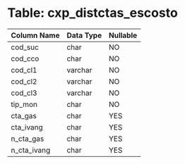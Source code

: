 # Table: cxp_distctas_escosto

| Column Name | Data Type | Nullable |
|-------------|-----------|----------|
| cod_suc | char | NO |
| cod_cco | char | NO |
| cod_cl1 | varchar | NO |
| cod_cl2 | varchar | NO |
| cod_cl3 | varchar | NO |
| tip_mon | char | NO |
| cta_gas | char | YES |
| cta_ivang | char | YES |
| n_cta_gas | char | YES |
| n_cta_ivang | char | YES |
